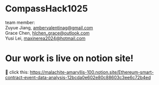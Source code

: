# CompassHack1025
team member: 
<br />Zuyue Jiang, ambervalentinag@gmail.com
<br />Grace Chen, hlchen_grace@outlook.com
<br />Yusi Lei, maxinerea2024@hotmail.com

# Our work is live on notion site! 
🔮 click this: https://malachite-amaryllis-100.notion.site/Ethereum-smart-contract-event-data-analysis-12bcda0e602e80c88603c3ee6c72b4ed
